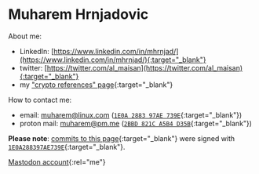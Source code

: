 # Muharem Hrnjadovic

About me:

* LinkedIn: [https://www.linkedin.com/in/mhrnjad/](https://www.linkedin.com/in/mhrnjad/){:target="_blank"}
* twitter: [https://twitter.com/al_maisan](https://twitter.com/al_maisan){:target="_blank"}
* my ["crypto references" page](https://21.hn/crypto){:target="_blank"}


How to contact me:
* email: [muharem@linux.com](mailto:muharem@linux.com) ([`1E0A 2883 97AE 739E`](https://pgp.surfnet.nl/pks/lookup?op=vindex&fingerprint=on&search=0x1E0A288397AE739E){:target="_blank"})
* proton mail: [muharem@pm.me](mailto:muharem@pm.me) ([`2BBD 821C A5B4 D35B`](https://pgp.surfnet.nl/pks/lookup?op=vindex&fingerprint=on&search=0x2BBD821CA5B4D35B){:target="_blank"})


**Please note**: [commits to this page](https://github.com/al-maisan/bcfail/commits/master){:target="_blank"} were signed with [`1E0A288397AE739E`](https://keys.openpgp.org/vks/v1/by-fingerprint/753B6ECF2B458FF3D19D568C1E0A288397AE739E){:target="_blank"}.


[Mastodon account](https://bitcoinhackers.org/@muharem){:rel="me"}
